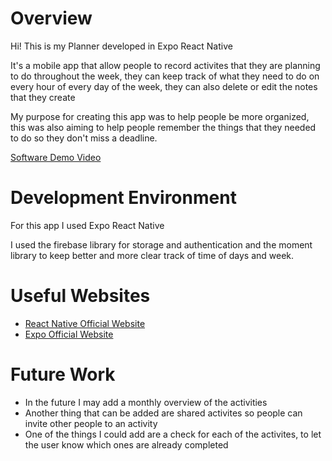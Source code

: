 # Overview

Hi! This is my Planner developed in Expo React Native

It's a mobile app that allow people to record activites that they are planning to do throughout the week, they can keep track of what they need to do on every hour of every day of the week, they can also delete or edit the notes that they create

My purpose for creating this app was to help people be more organized, this was also aiming to help people remember the things that they needed to do so they don't miss a deadline.

[Software Demo Video](https://youtu.be/YawSNQdHCBk)

# Development Environment

For this app I used Expo React Native

I used the firebase library for storage and authentication and the moment library to keep better and more clear track of time of days and week.

# Useful Websites

- [React Native Official Website](https://reactnative.dev/)
- [Expo Official Website](https://docs.expo.dev/)

# Future Work

- In the future I may add a monthly overview of the activities
- Another thing that can be added are shared activites so people can invite other people to an activity
- One of the things I could add are a check for each of the activites, to let the user know which ones are already completed